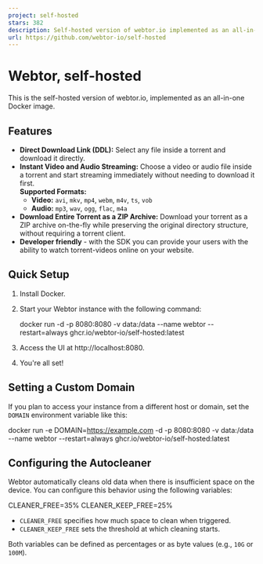 ```yaml
---
project: self-hosted
stars: 382
description: Self-hosted version of webtor.io implemented as an all-in-one Docker image
url: https://github.com/webtor-io/self-hosted
---
```


Webtor, self-hosted
===================

This is the self-hosted version of webtor.io, implemented as an all-in-one Docker image.

Features
--------

-   **Direct Download Link (DDL):** Select any file inside a torrent and download it directly.
-   **Instant Video and Audio Streaming:** Choose a video or audio file inside a torrent and start streaming immediately without needing to download it first.  
    **Supported Formats:**
    -   **Video:** `avi`, `mkv`, `mp4`, `webm`, `m4v`, `ts`, `vob`
    -   **Audio:** `mp3`, `wav`, `ogg`, `flac`, `m4a`
-   **Download Entire Torrent as a ZIP Archive:** Download your torrent as a ZIP archive on-the-fly while preserving the original directory structure, without requiring a torrent client.
-   **Developer friendly** - with the SDK you can provide your users with the ability to watch torrent-videos online on your website.

Quick Setup
-----------

1.  Install Docker.
2.  Start your Webtor instance with the following command:
    
    docker run -d -p 8080:8080 -v data:/data --name webtor --restart=always ghcr.io/webtor-io/self-hosted:latest
    
3.  Access the UI at http://localhost:8080.
4.  You're all set!

Setting a Custom Domain
-----------------------

If you plan to access your instance from a different host or domain, set the `DOMAIN` environment variable like this:

docker run -e DOMAIN=https://example.com -d -p 8080:8080 -v data:/data --name webtor --restart=always ghcr.io/webtor-io/self-hosted:latest

Configuring the Autocleaner
---------------------------

Webtor automatically cleans old data when there is insufficient space on the device. You can configure this behavior using the following variables:

CLEANER\_FREE=35%
CLEANER\_KEEP\_FREE=25%

-   `CLEANER_FREE` specifies how much space to clean when triggered.
-   `CLEANER_KEEP_FREE` sets the threshold at which cleaning starts.

Both variables can be defined as percentages or as byte values (e.g., `10G` or `100M`).
